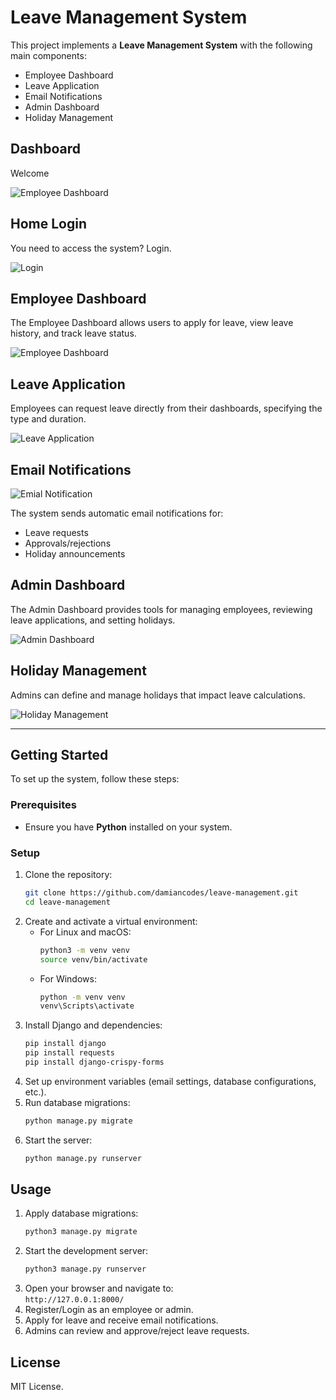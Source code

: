 # Leave Management System

This project implements a **Leave Management System** with the following main components:
- Employee Dashboard
- Leave Application
- Email Notifications
- Admin Dashboard
- Holiday Management

## Dashboard

Welcome

![Employee Dashboard](https://github.com/damiancodes/leave_management_system-full-project/blob/master/leavemanagement/static/images/home_employee.png)


## Home Login

You need to access the system? Login.

![Login](https://github.com/damiancodes/leave_management_system-full-project/blob/master/leavemanagement/static/images/login.png)


## Employee Dashboard

The Employee Dashboard allows users to apply for leave, view leave history, and track leave status.

![Employee Dashboard](https://github.com/damiancodes/leave_management_system-full-project/blob/master/leavemanagement/static/images/empdashboard.png)


## Leave Application

Employees can request leave directly from their dashboards, specifying the type and duration.

![Leave Application](https://github.com/damiancodes/leave_management_system-full-project/blob/master/leavemanagement/static/images/leave_request.png)


## Email Notifications

![Emial Notification](https://github.com/damiancodes/leave_management_system-full-project/blob/master/leavemanagement/static/images/emailnotify.png)

The system sends automatic email notifications for:
- Leave requests
- Approvals/rejections
- Holiday announcements

## Admin Dashboard

The Admin Dashboard provides tools for managing employees, reviewing leave applications, and setting holidays.

![Admin Dashboard](https://github.com/damiancodes/leave_management_system-full-project/blob/master/leavemanagement/static/images/admindash.png)

## Holiday Management

Admins can define and manage holidays that impact leave calculations.

![Holiday Management](https://github.com/damiancodes/leave_management_system-full-project/blob/master/leavemanagement/static/images/manage_holidays.png)

---

## Getting Started

To set up the system, follow these steps:

### Prerequisites  
- Ensure you have **Python** installed on your system.

### Setup  
1. Clone the repository:  
   ```bash
   git clone https://github.com/damiancodes/leave-management.git
   cd leave-management
   ```  
2. Create and activate a virtual environment:  
   - For Linux and macOS:  
     ```bash
     python3 -m venv venv
     source venv/bin/activate
     ```  
   - For Windows:  
     ```bash
     python -m venv venv
     venv\Scripts\activate
     ```  
3. Install Django and dependencies:  
   ```bash
   pip install django
   pip install requests
   pip install django-crispy-forms
   ```  
4. Set up environment variables (email settings, database configurations, etc.).  
5. Run database migrations:  
   ```bash
   python manage.py migrate
   ```  
6. Start the server:  
   ```bash
   python manage.py runserver
   ```  

## Usage  
1. Apply database migrations:  
   ```bash
   python3 manage.py migrate
   ```  
2. Start the development server:  
   ```bash
   python3 manage.py runserver
   ```  
3. Open your browser and navigate to:  
   `http://127.0.0.1:8000/`  
4. Register/Login as an employee or admin.  
5. Apply for leave and receive email notifications.  
6. Admins can review and approve/reject leave requests.

## License

MIT License.


